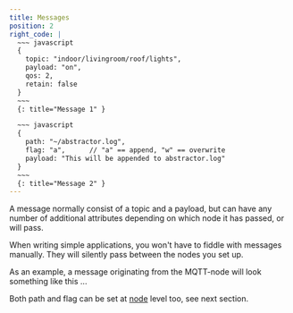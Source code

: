 ```yaml
---
title: Messages
position: 2
right_code: |
  ~~~ javascript
  {
    topic: "indoor/livingroom/roof/lights",
    payload: "on",
    qos: 2,
    retain: false
  }
  ~~~
  {: title="Message 1" }

  ~~~ javascript
  {
    path: "~/abstractor.log",
    flag: "a",      // "a" == append, "w" == overwrite
    payload: "This will be appended to abstractor.log"
  }
  ~~~
  {: title="Message 2" }
---
```


A message normally consist of a topic and a payload, but can have any number of additional attributes depending on which node it has passed, or will pass. 

When writing simple applications, you won't have to fiddle with messages manually. They will silently pass between the nodes you set up.

As an example, a message originating from the MQTT-node will look something like this ...

Both path and flag can be set at [node](#nodes) level too, see next section.